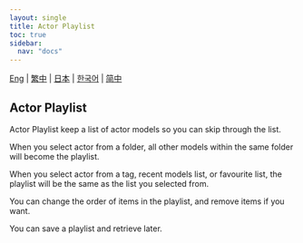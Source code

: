 ```yaml
---
layout: single
title: Actor Playlist
toc: true
sidebar:
  nav: "docs"
---
```

[Eng](/dancexr/features/actor_playlist) | [繁中](/tw/dancexr/features/actor_playlist) | [日本](/jp/dancexr/features/actor_playlist) | [한국어](/kr/dancexr/features/actor_playlist) | [简中](/zh/dancexr/features/actor_playlist)


## Actor Playlist
Actor Playlist keep a list of actor models so you can skip through the list.

When you select actor from a folder, all other models within the same folder will become the playlist.

When you select actor from a tag, recent models list, or favourite list, the playlist will be the same as the list you selected from.

You can change the order of items in the playlist, and remove items if you want.

You can save a playlist and retrieve later.
